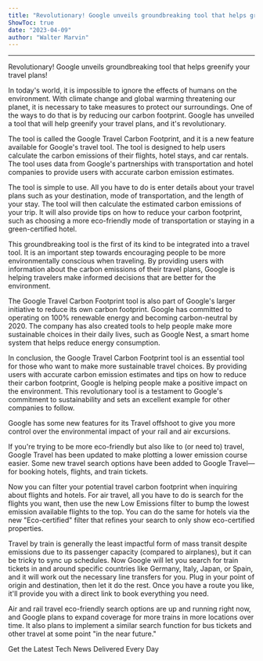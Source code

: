 ```yaml
---
title: "Revolutionary! Google unveils groundbreaking tool that helps greenify your travel plans!"
ShowToc: true 
date: "2023-04-09"
author: "Walter Marvin"
---
```

*****
Revolutionary! Google unveils groundbreaking tool that helps greenify your travel plans!

In today's world, it is impossible to ignore the effects of humans on the environment. With climate change and global warming threatening our planet, it is necessary to take measures to protect our surroundings. One of the ways to do that is by reducing our carbon footprint. Google has unveiled a tool that will help greenify your travel plans, and it's revolutionary.

The tool is called the Google Travel Carbon Footprint, and it is a new feature available for Google's travel tool. The tool is designed to help users calculate the carbon emissions of their flights, hotel stays, and car rentals. The tool uses data from Google's partnerships with transportation and hotel companies to provide users with accurate carbon emission estimates.

The tool is simple to use. All you have to do is enter details about your travel plans such as your destination, mode of transportation, and the length of your stay. The tool will then calculate the estimated carbon emissions of your trip. It will also provide tips on how to reduce your carbon footprint, such as choosing a more eco-friendly mode of transportation or staying in a green-certified hotel.

This groundbreaking tool is the first of its kind to be integrated into a travel tool. It is an important step towards encouraging people to be more environmentally conscious when traveling. By providing users with information about the carbon emissions of their travel plans, Google is helping travelers make informed decisions that are better for the environment.

The Google Travel Carbon Footprint tool is also part of Google's larger initiative to reduce its own carbon footprint. Google has committed to operating on 100% renewable energy and becoming carbon-neutral by 2020. The company has also created tools to help people make more sustainable choices in their daily lives, such as Google Nest, a smart home system that helps reduce energy consumption.

In conclusion, the Google Travel Carbon Footprint tool is an essential tool for those who want to make more sustainable travel choices. By providing users with accurate carbon emission estimates and tips on how to reduce their carbon footprint, Google is helping people make a positive impact on the environment. This revolutionary tool is a testament to Google's commitment to sustainability and sets an excellent example for other companies to follow.



Google has some new features for its Travel offshoot to give you more control over the environmental impact of your rail and air excursions.

 

If you're trying to be more eco-friendly but also like to (or need to) travel, Google Travel has been updated to make plotting a lower emission course easier. Some new travel search options have been added to Google Travel—for booking hotels, flights, and train tickets.

 

Now you can filter your potential travel carbon footprint when inquiring about flights and hotels. For air travel, all you have to do is search for the flights you want, then use the new Low Emissions filter to bump the lowest emission available flights to the top. You can do the same for hotels via the new "Eco-certified" filter that refines your search to only show eco-certified properties.

 

Travel by train is generally the least impactful form of mass transit despite emissions due to its passenger capacity (compared to airplanes), but it can be tricky to sync up schedules. Now Google will let you search for train tickets in and around specific countries like Germany, Italy, Japan, or Spain, and it will work out the necessary line transfers for you. Plug in your point of origin and destination, then let it do the rest. Once you have a route you like, it'll provide you with a direct link to book everything you need.

 

Air and rail travel eco-friendly search options are up and running right now, and Google plans to expand coverage for more trains in more locations over time. It also plans to implement a similar search function for bus tickets and other travel at some point "in the near future."

 

Get the Latest Tech News Delivered Every Day




